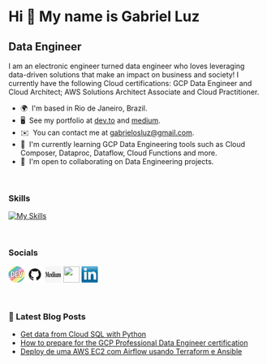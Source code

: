 Hi 👋 My name is Gabriel Luz
============================

Data Engineer
-------------

I am an electronic engineer turned data engineer who loves leveraging data-driven solutions that make an impact on business and society! I currently have the following Cloud certifications: GCP Data Engineer and Cloud Architect; AWS Solutions Architect Associate and Cloud Practitioner.

* 🌍  I'm based in Rio de Janeiro, Brazil.
* 🖥️  See my portfolio at [dev.to](http://https://dev.to/gabrielosluz) and [medium](https://medium.com/gabriel-luz).
* ✉️  You can contact me at [gabrielosluz@gmail.com](mailto:gabrielosluz@gmail.com).
* 🧠  I'm currently learning GCP Data Engineering tools such as Cloud Composer, Dataproc, Dataflow, Cloud Functions and more.
* 🤝  I'm open to collaborating on Data Engineering projects.

<br />

### Skills


[![My Skills](https://skillicons.dev/icons?i=aws,gcp,python,docker,fastapi,flask,git,github,gitlab,githubactions,linux,mongodb,mysql,arduino,scala,vscode&theme=light)](https://skillicons.dev)

<br />

### Socials


<p align="left"> <a href="https://www.dev.to/gabrielosluz" target="_blank" rel="noreferrer"><img src=./images/devto.png width="32" height="32" /></a> <a href="https://www.github.com/gabrielosluz" target="_blank" rel="noreferrer"><img src=./images/GitHubLogo.png width="32" height="32" /></a> <a href="http://www.medium.com/gabriel-luz" target="_blank" rel="noreferrer"><img src=./images/medium.png width="32" height="32" /></a> <a href="https://www.twitter.com/Gabriel_Luz96" target="_blank" rel="noreferrer"><img src="https://raw.githubusercontent.com/danielcranney/readme-generator/main/public/icons/socials/twitter.svg" width="32" height="32" /></a> <a href="https://www.linkedin.com/in/gabriel-luz/" target="_blank" rel="noreferrer"><img src=./images/transparent-Linkedin-logo-icon.png width="32" height="32" /></a></p>

<br />

### 📕 Latest Blog Posts

<!-- BLOG-POST-LIST:START -->
* [Get data from Cloud SQL with Python](https://dev.to/gabrielosluz/get-data-from-cloud-sql-with-python-51jm) 
* [How to prepare for the GCP Professional Data Engineer certification](https://dev.to/gabrielosluz/how-to-prepare-for-the-gcp-professional-data-engineer-certification-gek)
* [Deploy de uma AWS EC2 com Airflow usando Terraform e Ansible](https://medium.com/gabriel-luz/deploy-de-uma-ec2-com-airflow-usando-terraform-e-ansible-5b4ac3387c6e)


